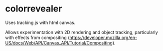 # colorrevealer

Uses tracking.js with html canvas.

Allows experimentation with 2D rendering and object tracking, particularly with effects from compositing (https://developer.mozilla.org/en-US/docs/Web/API/Canvas_API/Tutorial/Compositing).
